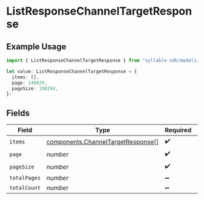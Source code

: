# ListResponseChannelTargetResponse

## Example Usage

```typescript
import { ListResponseChannelTargetResponse } from "syllable-sdk/models/components";

let value: ListResponseChannelTargetResponse = {
  items: [],
  page: 240829,
  pageSize: 100294,
};
```

## Fields

| Field                                                                                  | Type                                                                                   | Required                                                                               | Description                                                                            |
| -------------------------------------------------------------------------------------- | -------------------------------------------------------------------------------------- | -------------------------------------------------------------------------------------- | -------------------------------------------------------------------------------------- |
| `items`                                                                                | [components.ChannelTargetResponse](../../models/components/channeltargetresponse.md)[] | :heavy_check_mark:                                                                     | N/A                                                                                    |
| `page`                                                                                 | *number*                                                                               | :heavy_check_mark:                                                                     | N/A                                                                                    |
| `pageSize`                                                                             | *number*                                                                               | :heavy_check_mark:                                                                     | N/A                                                                                    |
| `totalPages`                                                                           | *number*                                                                               | :heavy_minus_sign:                                                                     | N/A                                                                                    |
| `totalCount`                                                                           | *number*                                                                               | :heavy_minus_sign:                                                                     | N/A                                                                                    |
